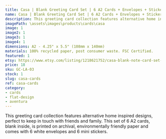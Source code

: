 ```yaml
---
title: Casa | Blank Greeting Card Set | 6 A2 Cards + Envelopes + Stickers
name: Casa | Blank Greeting Card Set | 6 A2 Cards + Envelopes + Stickers
description: This greeting card collection features alternative home inspired designs, perfect to keep in touch with friends and family. This set of 6 A2 cards, blank inside, is printed on archival, environmentally friendly paper and comes with 6 white envelopes and 6 mini stickers.
imagePath: \assets\images\products\cards\casa
image: 1
image2: 1
image3: 1
image4: 1
dimensions: A2 - 4.25" x 5.5" (108mm x 140mm)
materials: 100% recycled paper, post consumer waste. FSC Certified.
featured: 1
etsy: https://www.etsy.com/listing/1218621752/casa-blank-note-card-set-6-a2-cards
price: 18
sku: GC-LA-03
stock: 1
slug: casa-cards
ref: casa-cards
category:
- cards
- flat-design
- aventura
---
```

This greeting card collection features alternative home inspired designs, perfect to keep in touch with friends and family. This set of 6 A2 cards, blank inside, is printed on archival, environmentally friendly paper and comes with 6 white envelopes and 6 mini stickers.
